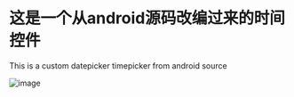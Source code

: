 # 这是一个从android源码改编过来的时间控件
This is a custom datepicker timepicker from android source

![image](https://github.com/lany192/DateTimePicker/raw/master/Screenshot/a.png)
